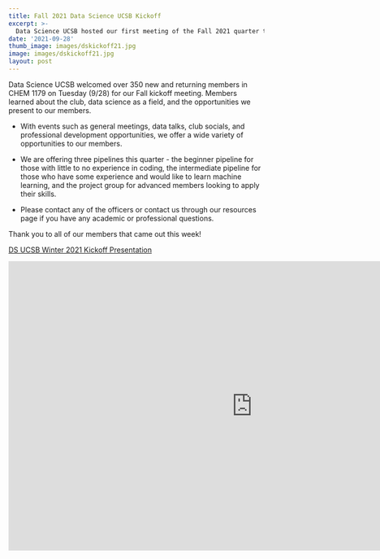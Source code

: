 ```yaml
---
title: Fall 2021 Data Science UCSB Kickoff
excerpt: >-
  Data Science UCSB hosted our first meeting of the Fall 2021 quarter this Tuesday!
date: '2021-09-28'
thumb_image: images/dskickoff21.jpg
image: images/dskickoff21.jpg
layout: post
---
```


Data Science UCSB welcomed over 350 new and returning members in CHEM 1179 on Tuesday (9/28) for our Fall kickoff meeting. Members learned about the club, data science as a field, and the opportunities we present to our members. 

* With events such as general meetings, data talks, club socials, and professional development opportunities, we offer a wide variety of opportunities to our members. 

* We are offering three pipelines this quarter - the beginner pipeline for those with little to no experience in coding, the intermediate pipeline for those who have some experience and would like to learn machine learning, and the project group for advanced members looking to apply their skills. 

* Please contact any of the officers or contact us through our resources page if you have any academic or professional questions. 


Thank you to all of our members that came out this week!


[DS UCSB Winter 2021 Kickoff Presentation](https://docs.google.com/presentation/d/17BZ18S3wJL9wd3KUpgvjv5LuQ-77cngaGMEE9Ts0ERY/edit#slide=id.g646221db99_4_99)

<iframe src="https://docs.google.com/presentation/d/17BZ18S3wJL9wd3KUpgvjv5LuQ-77cngaGMEE9Ts0ERY/edit#slide=id.g646221db99_4_99" frameborder="0" width="960" height="569" allowfullscreen="true" mozallowfullscreen="true" webkitallowfullscreen="true"></iframe>
